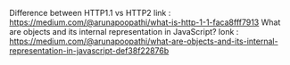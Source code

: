 Difference between HTTP1.1 vs HTTP2
link : https://medium.com/@arunapoopathi/what-is-http-1-1-faca8fff7913
What are objects and its internal representation in JavaScript?
lonk : https://medium.com/@arunapoopathi/what-are-objects-and-its-internal-representation-in-javascript-def38f22876b